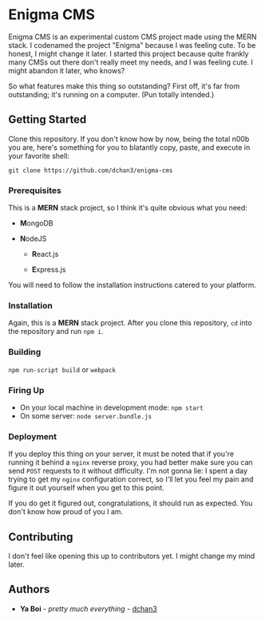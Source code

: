 # Enigma CMS

Enigma CMS is an experimental custom CMS project made using the MERN stack.
I codenamed the project "Enigma" because I was feeling cute. To be honest, I might change it later.
I started this project because quite frankly many CMSs out there don't really meet my needs, and I was feeling cute.
I might abandon it later, who knows?

So what features make this thing so outstanding? First off, it's far from outstanding; it's running on a computer.
(Pun totally intended.) 

## Getting Started

Clone this repository. If you don't know how by now, being the total n00b you are, here's something for you to blatantly
copy, paste, and execute in your favorite shell:

`git clone https://github.com/dchan3/enigma-cms`

### Prerequisites

This is a **MERN** stack project, so I think it's quite obvious what you need:

- **M**ongoDB

- **N**odeJS

  - **R**eact.js
  
  - **E**xpress.js
  
You will need to follow the installation instructions catered to your platform.

### Installation

Again, this is a **MERN** stack project. After you clone this repository,
`cd` into the repository and run `npm i`.

### Building

`npm run-script build` or `webpack`

### Firing Up

- On your local machine in development mode: `npm start`
- On some server: `node server.bundle.js`

### Deployment

If you deploy this thing on your server,
it must be noted that if you're running it behind a `nginx` reverse proxy,
you had better make sure you can send `POST` requests to it without difficulty.
I'm not gonna lie: I spent a day trying to get my `nginx` configuration correct,
so I'll let you feel my pain and figure it out yourself when you get to this point.

If you do get it figured out, congratulations, it should run as expected. You don't know how proud of you I am.

## Contributing
I don't feel like opening this up to contributors yet. I might change my mind later.

## Authors
- **Ya Boi** - *pretty much everything* - [dchan3](https://github.com/dchan3)